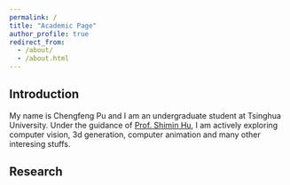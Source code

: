 ```yaml
---
permalink: /
title: "Academic Page"
author_profile: true
redirect_from: 
  - /about/
  - /about.html
---
```


## Introduction
My name is Chengfeng Pu and I am an undergraduate student at Tsinghua University. Under the guidance of [Prof. Shimin Hu](https://cg.cs.tsinghua.edu.cn/shimin.htm), I am actively exploring computer vision, 3d generation, computer animation and many other interesing stuffs.

## Research

<!-- This is the front page of a website that is powered by the [Academic Pages template](https://github.com/academicpages/academicpages.github.io) -->
<!-- Example: editing a markdown file for a talk -->
<!-- ![Editing a markdown file for a talk](/images/editing-talk.png) -->

